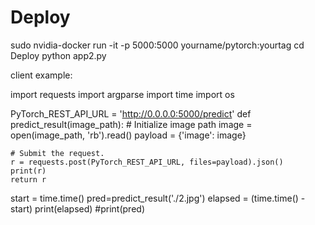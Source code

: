 # Deploy
sudo nvidia-docker run -it -p 5000:5000 yourname/pytorch:yourtag
cd Deploy
python app2.py

client example:

import requests
import argparse
import time
import os

PyTorch_REST_API_URL = 'http://0.0.0.0:5000/predict'
def predict_result(image_path):
    # Initialize image path
    image = open(image_path, 'rb').read()
    payload = {'image': image}

    # Submit the request.
    r = requests.post(PyTorch_REST_API_URL, files=payload).json()
    print(r)
    return r

start = time.time()
pred=predict_result('./2.jpg')
elapsed = (time.time() - start)
print(elapsed)
#print(pred)
